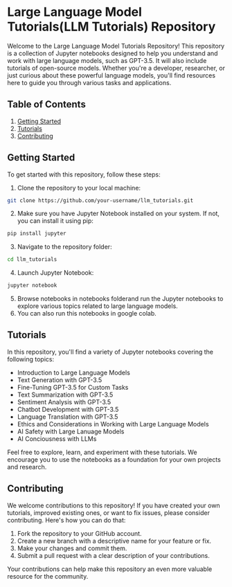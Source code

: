 # Large Language Model Tutorials(LLM Tutorials) Repository

Welcome to the Large Language Model Tutorials Repository! This repository is a collection of Jupyter notebooks designed to help you understand and work with large language models, such as GPT-3.5. It will also include tutorials of open-source models. Whether you're a developer, researcher, or just curious about these powerful language models, you'll find resources here to guide you through various tasks and applications.

## Table of Contents

1. [Getting Started](#getting-started)
2. [Tutorials](#tutorials)
3. [Contributing](#contributing)

## Getting Started

To get started with this repository, follow these steps:

1. Clone the repository to your local machine:

```bash
git clone https://github.com/your-username/llm_tutorials.git
```

2. Make sure you have Jupyter Notebook installed on your system. If not, you can install it using pip:

```bash
pip install jupyter
```


3. Navigate to the repository folder:

```bash
cd llm_tutorials
```

4. Launch Jupyter Notebook:

```bash
jupyter notebook
```

5. Browse notebooks in notebooks folderand run the Jupyter notebooks to explore various topics related to large language models.
6. You can also run this notebooks in google colab.

## Tutorials

In this repository, you'll find a variety of Jupyter notebooks covering the following topics:

- Introduction to Large Language Models
- Text Generation with GPT-3.5
- Fine-Tuning GPT-3.5 for Custom Tasks
- Text Summarization with GPT-3.5
- Sentiment Analysis with GPT-3.5
- Chatbot Development with GPT-3.5
- Language Translation with GPT-3.5
- Ethics and Considerations in Working with Large Language Models
- AI Safety with Large Lanuage Models
- AI Conciousness with LLMs 

Feel free to explore, learn, and experiment with these tutorials. We encourage you to use the notebooks as a foundation for your own projects and research.

## Contributing

We welcome contributions to this repository! If you have created your own tutorials, improved existing ones, or want to fix issues, please consider contributing. Here's how you can do that:

1. Fork the repository to your GitHub account.
2. Create a new branch with a descriptive name for your feature or fix.
3. Make your changes and commit them.
4. Submit a pull request with a clear description of your contributions.

Your contributions can help make this repository an even more valuable resource for the community.

